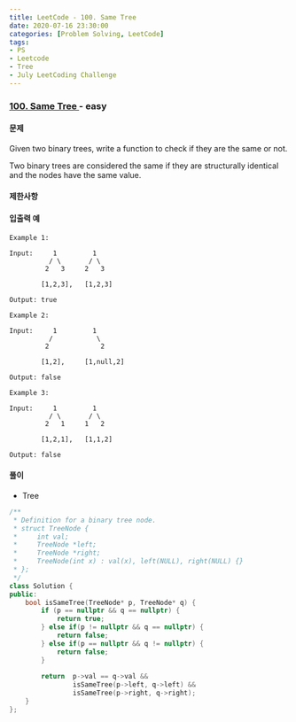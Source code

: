 ```yaml
---
title: LeetCode - 100. Same Tree
date: 2020-07-16 23:30:00
categories: [Problem Solving, LeetCode]
tags:
- PS
- Leetcode
- Tree
- July LeetCoding Challenge
---
```


### [ 100. Same Tree ](https://leetcode.com/problems/same-tree/) - easy

#### 문제

Given two binary trees, write a function to check if they are the same or not.

Two binary trees are considered the same if they are structurally identical and the nodes have the same value.

#### 제한사항

#### 입출력 예

```
Example 1:

Input:     1         1
          / \       / \
         2   3     2   3

        [1,2,3],   [1,2,3]

Output: true
```

```
Example 2:

Input:     1         1
          /           \
         2             2

        [1,2],     [1,null,2]

Output: false
```

```
Example 3:

Input:     1         1
          / \       / \
         2   1     1   2

        [1,2,1],   [1,1,2]

Output: false

```

#### 풀이
- Tree

```cpp
/**
 * Definition for a binary tree node.
 * struct TreeNode {
 *     int val;
 *     TreeNode *left;
 *     TreeNode *right;
 *     TreeNode(int x) : val(x), left(NULL), right(NULL) {}
 * };
 */
class Solution {
public:
    bool isSameTree(TreeNode* p, TreeNode* q) {
        if (p == nullptr && q == nullptr) {
            return true;
        } else if(p != nullptr && q == nullptr) {
            return false;
        } else if(p == nullptr && q != nullptr) {
            return false;
        }
                
        return  p->val == q->val &&
                isSameTree(p->left, q->left) &&
                isSameTree(p->right, q->right);
    }
};
```
